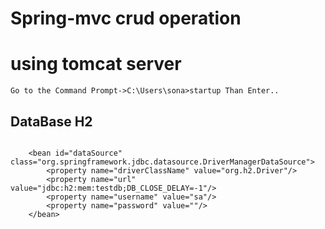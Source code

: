 # Spring-mvc crud operation
# using tomcat server 
```shell
Go to the Command Prompt->C:\Users\sona>startup Than Enter..

```
## DataBase H2 
```shell

    <bean id="dataSource" class="org.springframework.jdbc.datasource.DriverManagerDataSource">
        <property name="driverClassName" value="org.h2.Driver"/>
        <property name="url" value="jdbc:h2:mem:testdb;DB_CLOSE_DELAY=-1"/>
        <property name="username" value="sa"/>
        <property name="password" value=""/>
    </bean>
```
